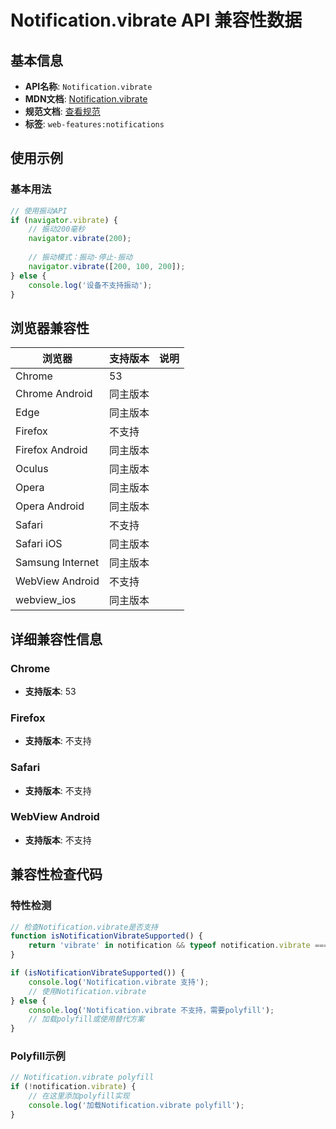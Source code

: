 # Notification.vibrate API 兼容性数据

## 基本信息

- **API名称**: `Notification.vibrate`
- **MDN文档**: [Notification.vibrate](https://developer.mozilla.org/docs/Web/API/Notification/vibrate)
- **规范文档**: [查看规范](https://notifications.spec.whatwg.org/#dom-notification-vibrate)
- **标签**: `web-features:notifications`

## 使用示例

### 基本用法

```javascript
// 使用振动API
if (navigator.vibrate) {
    // 振动200毫秒
    navigator.vibrate(200);
    
    // 振动模式：振动-停止-振动
    navigator.vibrate([200, 100, 200]);
} else {
    console.log('设备不支持振动');
}
```

## 浏览器兼容性

| 浏览器 | 支持版本 | 说明 |
|--------|----------|------|
| Chrome | 53 |  |
| Chrome Android | 同主版本 |  |
| Edge | 同主版本 |  |
| Firefox | 不支持 |  |
| Firefox Android | 同主版本 |  |
| Oculus | 同主版本 |  |
| Opera | 同主版本 |  |
| Opera Android | 同主版本 |  |
| Safari | 不支持 |  |
| Safari iOS | 同主版本 |  |
| Samsung Internet | 同主版本 |  |
| WebView Android | 不支持 |  |
| webview_ios | 同主版本 |  |

## 详细兼容性信息

### Chrome

- **支持版本**: 53

### Firefox

- **支持版本**: 不支持

### Safari

- **支持版本**: 不支持

### WebView Android

- **支持版本**: 不支持

## 兼容性检查代码

### 特性检测

```javascript
// 检查Notification.vibrate是否支持
function isNotificationVibrateSupported() {
    return 'vibrate' in notification && typeof notification.vibrate === 'function';
}

if (isNotificationVibrateSupported()) {
    console.log('Notification.vibrate 支持');
    // 使用Notification.vibrate
} else {
    console.log('Notification.vibrate 不支持，需要polyfill');
    // 加载polyfill或使用替代方案
}
```

### Polyfill示例

```javascript
// Notification.vibrate polyfill
if (!notification.vibrate) {
    // 在这里添加polyfill实现
    console.log('加载Notification.vibrate polyfill');
}
```

